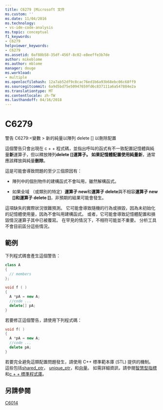 ```yaml
---
title: C6279 |Microsoft 文件
ms.custom: ''
ms.date: 11/04/2016
ms.technology:
- vs-ide-code-analysis
ms.topic: conceptual
f1_keywords:
- C6279
helpviewer_keywords:
- C6279
ms.assetid: 0af88b58-35df-456f-8c02-e8eeffe3b7de
author: mikeblome
ms.author: mblome
manager: douge
ms.workload:
- multiple
ms.openlocfilehash: 12a7ab52df9c8cac76ed1b6a93b68ebc06c68ff9
ms.sourcegitcommit: 6a9d5bd75e50947659fd6c837111a6a547884e2a
ms.translationtype: MT
ms.contentlocale: zh-TW
ms.lasthandoff: 04/16/2018
---
```

# <a name="c6279"></a>C6279
警告 C6279:\<變數 > 新的純量以陣列 delete [] 以刪除配置  
  
 這個警告只會出現在 c + + 程式碼，並指出呼叫的函式有不一致配置記憶體與純量**新**運算子，但以釋放陣列**delete []**運算子。 如果記憶體配置使用純量**新**，通常應該釋放與純量**刪除**。  
  
 這是可能會導致問題的至少三個原因有：  
  
-   陣列中的個別物件的建構函式不會叫用，雖然解構函式。  
  
-   如果全域 （或類別的特定）**運算子 new**和**運算子 delete**與不相容**運算子 new []**和**運算子 delete []**，非預期的結果可能會發生。  
  
 這項缺失的實際狀況很難預測。 它可能會導致隨機的行為或損毀，因為未初始化的記憶體使用量，因為不會叫用建構函式。 或者，它可能會導致記憶體配置和損毀情況運算子其中已被覆寫。 在罕見的情況下，不相符可能並不重要。 分析工具不會目前區分這些情況。  
  
## <a name="example"></a>範例  
 下列程式碼會產生這個警告：  
  
```cpp  
class A  
{  
  // members  
};  
  
void f ( )  
{  
  A *pA = new A;  
  //code ...  
  delete[] pA;  
}  
```  
  
 若要修正這個警告，請使用下列程式碼：  
  
```cpp  
void f( )  
{  
  A *pA = new A;  
  //code ...  
  delete pA;  
}  
```  
  
 若要完全避免這類配置問題發生，請使用 C++ 標準範本庫 (STL) 提供的機制。 這些包括[shared_ptr](/cpp/standard-library/shared-ptr-class)， [unique_ptr](/cpp/standard-library/unique-ptr-class)，和[向量](/cpp/standard-library/vector)。 如需詳細資訊，請參閱[智慧型指標](/cpp/cpp/smart-pointers-modern-cpp)和[c + + 標準程式庫](/cpp/standard-library/cpp-standard-library-reference)。  
  
## <a name="see-also"></a>另請參閱  
 [C6014](../code-quality/c6014.md)